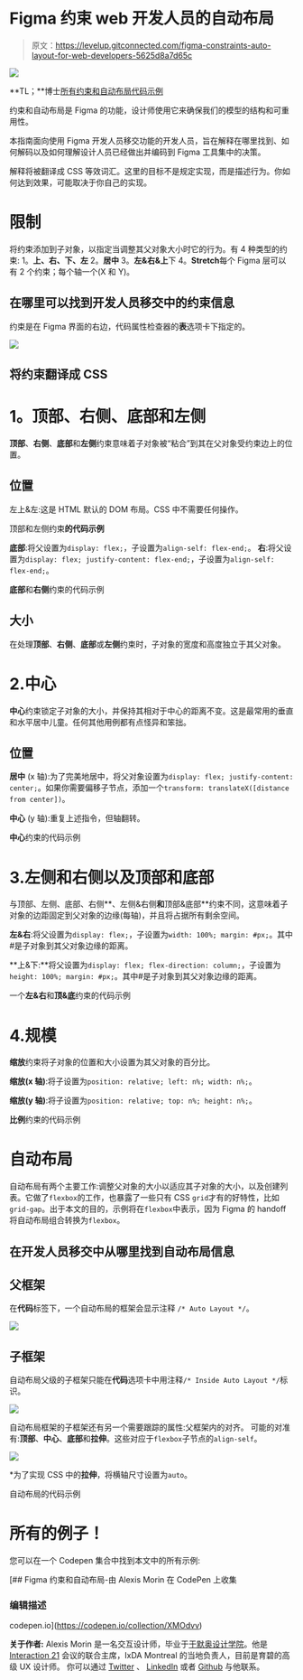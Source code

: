# Figma 约束 web 开发人员的自动布局

> 原文：<https://levelup.gitconnected.com/figma-constraints-auto-layout-for-web-developers-5625d8a7d65c>

![](img/6f7ae6df7f24373c1e4df3a4fca5ef13.png)

**TL；**博士[所有约束和自动布局代码示例](https://codepen.io/collection/XMOdvv)

约束和自动布局是 Figma 的功能，设计师使用它来确保我们的模型的结构和可重用性。

本指南面向使用 Figma 开发人员移交功能的开发人员，旨在解释在哪里找到、如何解码以及如何理解设计人员已经做出并编码到 Figma 工具集中的决策。

解释将被翻译成 CSS 等效词汇。这里的目标不是规定实现，而是描述行为。你如何达到效果，可能取决于你自己的实现。

# 限制

将约束添加到子对象，以指定当调整其父对象大小时它的行为。有 4 种类型的约束:
1。**上、右、下、左**
2。**居中**
3。**左&右&上**下
4。**Stretch**每个 Figma 层可以有 2 个约束；每个轴一个(X 和 Y)。

## 在哪里可以找到开发人员移交中的约束信息

约束是在 Figma 界面的右边，代码属性检查器的**表**选项卡下指定的。

![](img/1676bd68fdfa8fb285149886a074e46d.png)

## 将约束翻译成 CSS

# **1。顶部**、**右侧**、**底部**和**左侧**

**顶部**、**右侧**、**底部**和**左侧**约束意味着子对象被“粘合”到其在父对象受约束边上的位置。

## 位置

左上&左:这是 HTML 默认的 DOM 布局。CSS 中不需要任何操作。

顶部和左侧约束**的代码示例**

**底部**:将父设置为`display: flex;`，子设置为`align-self: flex-end;`。
**右**:将父设置为`display: flex; justify-content: flex-end;`，子设置为`align-self: flex-end;`。

**底部**和**右侧**约束的代码示例

## 大小

在处理**顶部**、**右侧**、**底部**或**左侧**约束时，子对象的宽度和高度独立于其父对象。

# 2.中心

**中心**约束锁定子对象的大小，并保持其相对于中心的距离不变。这是最常用的垂直和水平居中儿童。任何其他用例都有点怪异和笨拙。

## 位置

**居中** (x 轴):为了完美地居中，将父对象设置为`display: flex; justify-content: center;`。如果你需要偏移子节点，添加一个`transform: translateX([distance from center])`。

**中心** (y 轴):重复上述指令，但轴翻转。

**中心**约束的代码示例

# 3.左侧和右侧以及顶部和底部

与顶部、左侧、底部、右侧**、左侧&右侧**和**顶部&底部**约束不同，这意味着子对象的边距固定到父对象的边缘(每轴)，并且将占据所有剩余空间。

**左&右**:将父设置为`display: flex;`，子设置为`width: 100%; margin: #px;`。其中#是子对象到其父对象边缘的距离。

**上&下:**将父设置为`display: flex; flex-direction: column;`，子设置为`height: 100%; margin: #px;`。其中#是子对象到其父对象边缘的距离。

一个**左&右**和**顶&底**约束的代码示例

# 4.规模

**缩放**约束将子对象的位置和大小设置为其父对象的百分比。

**缩放(x 轴)**:将子设置为`position: relative; left: n%; width: n%;`。

**缩放(y 轴)**:将子设置为`position: relative; top: n%; height: n%;`。

**比例**约束的代码示例

# 自动布局

自动布局有两个主要工作:调整父对象的大小以适应其子对象的大小，以及创建列表。它做了`flexbox`的工作，也暴露了一些只有 CSS `grid`才有的好特性，比如`grid-gap`。出于本文的目的，示例将在`flexbox`中表示，因为 Figma 的 handoff 将自动布局组合转换为`flexbox`。

## 在开发人员移交中从哪里找到自动布局信息

## 父框架

在**代码**标签下，一个自动布局的框架会显示注释
`/* Auto Layout */`。

![](img/0c2eb8081b9584b09c1371b76a31ec33.png)

## 子框架

自动布局父级的子框架只能在**代码**选项卡中用注释`/* Inside Auto Layout */`标识。

![](img/c74435d2082f6f7b206365c46a841f30.png)

自动布局框架的子框架还有另一个需要跟踪的属性:父框架内的对齐。
可能的对准有:**顶部**、**中心**、**底部**和**拉伸**。这些对应于`flexbox`子节点的`align-self`。

![](img/a793b7906c26cd04978f6d05de51e59d.png)

*为了实现 CSS 中的**拉伸**，将横轴尺寸设置为`auto`。

自动布局的代码示例

# 所有的例子！

您可以在一个 Codepen 集合中找到本文中的所有示例:

 [## Figma 约束和自动布局-由 Alexis Morin 在 CodePen 上收集

### 编辑描述

codepen.io](https://codepen.io/collection/XMOdvv) 

**关于作者:** Alexis Morin 是一名交互设计师，毕业于[于默奥设计学院](http://dh.umu.se/en/)。他是 [Interaction 21](https://interaction21.ixda.org) 会议的联合主席，IxDA Montreal 的当地负责人，目前是育碧的高级 UX 设计师。
你可以通过 [Twitter](https://twitter.com/thealexismorin) 、 [LinkedIn](https://ca.linkedin.com/in/morinalexis) 或者 [Github](http://github.com/alexismo) 与他联系。